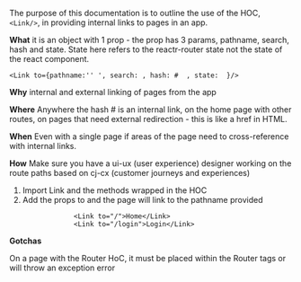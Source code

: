 The purpose of this documentation is to outline the use of the HOC,
`<Link/>`, in providing internal links to pages in an app.

**What** it is an object with 1 prop - the prop has 3 params, pathname, search, hash and state. State here refers to the reactr-router state not the state of the react component.

`<Link to={pathname:'' ', search: , hash: #  , state:  }/>`

**Why** internal and external linking of pages from the app

**Where** Anywhere the hash # is an internal link, on the home page with other routes, on pages that need external redirection - this is like a href in HTML.

**When** Even with a single page if areas of the page need to cross-reference with internal links.

**How** Make sure you have a ui-ux (user experience) designer working on the route paths based on cj-cx (customer journeys and experiences)

1. Import Link and the methods wrapped in the HOC
2. Add the props to and the page will link to the pathname provided

```
				<Link to="/">Home</Link>
				<Link to="/login">Login</Link>

```

**Gotchas**

On a page with the Router HoC, it must be placed within the Router tags or will throw an exception error
